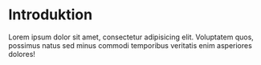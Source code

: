 # Introduktion
Lorem ipsum dolor sit amet, consectetur adipisicing elit. Voluptatem quos, possimus natus sed minus commodi temporibus veritatis enim asperiores dolores!
